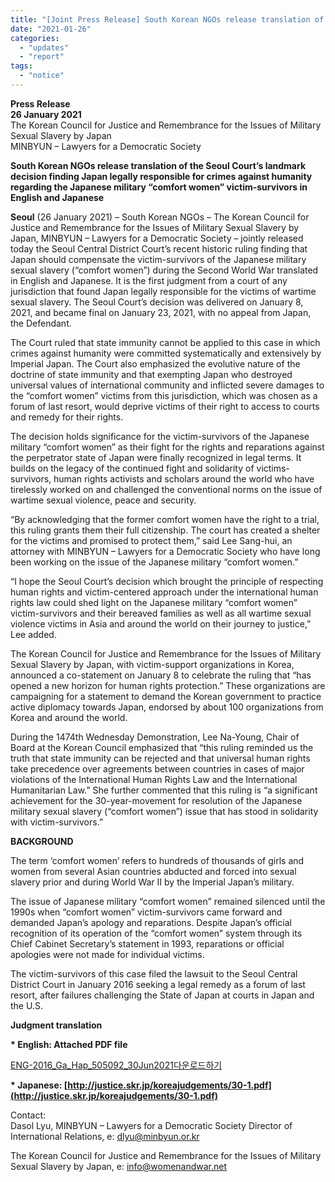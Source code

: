 ```yaml
---
title: "[Joint Press Release] South Korean NGOs release translation of the Seoul Court’s landmark decision finding Japan legally responsible for crimes against humanity regarding the Japanese military “comfort women” victim-survivors in English and Japanese"
date: "2021-01-26"
categories: 
  - "updates"
  - "report"
tags: 
  - "notice"
---
```


**Press Release**  
**26 January 2021**  
The Korean Council for Justice and Remembrance for the Issues of Military Sexual Slavery by Japan  
MINBYUN – Lawyers for a Democratic Society

**South Korean NGOs release translation of the Seoul Court’s landmark decision finding Japan legally responsible for crimes against humanity regarding the Japanese military “comfort women” victim-survivors in English and Japanese**

**Seoul** (26 January 2021) – South Korean NGOs – The Korean Council for Justice and Remembrance for the Issues of Military Sexual Slavery by Japan, MINBYUN – Lawyers for a Democratic Society – jointly released today the Seoul Central District Court’s recent historic ruling finding that Japan should compensate the victim-survivors of the Japanese military sexual slavery (“comfort women”) during the Second World War translated in English and Japanese. It is the first judgment from a court of any jurisdiction that found Japan legally responsible for the victims of wartime sexual slavery. The Seoul Court’s decision was delivered on January 8, 2021, and became final on January 23, 2021, with no appeal from Japan, the Defendant.

The Court ruled that state immunity cannot be applied to this case in which crimes against humanity were committed systematically and extensively by Imperial Japan. The Court also emphasized the evolutive nature of the doctrine of state immunity and that exempting Japan who destroyed universal values of international community and inflicted severe damages to the “comfort women” victims from this jurisdiction, which was chosen as a forum of last resort, would deprive victims of their right to access to courts and remedy for their rights.

The decision holds significance for the victim-survivors of the Japanese military “comfort women” as their fight for the rights and reparations against the perpetrator state of Japan were finally recognized in legal terms. It builds on the legacy of the continued fight and solidarity of victims-survivors, human rights activists and scholars around the world who have tirelessly worked on and challenged the conventional norms on the issue of wartime sexual violence, peace and security.

“By acknowledging that the former comfort women have the right to a trial, this ruling grants them their full citizenship. The court has created a shelter for the victims and promised to protect them,” said Lee Sang-hui, an attorney with MINBYUN – Lawyers for a Democratic Society who have long been working on the issue of the Japanese military “comfort women.”

“I hope the Seoul Court’s decision which brought the principle of respecting human rights and victim-centered approach under the international human rights law could shed light on the Japanese military “comfort women” victim-survivors and their bereaved families as well as all wartime sexual violence victims in Asia and around the world on their journey to justice,” Lee added.

The Korean Council for Justice and Remembrance for the Issues of Military Sexual Slavery by Japan, with victim-support organizations in Korea, announced a co-statement on January 8 to celebrate the ruling that “has opened a new horizon for human rights protection.” These organizations are campaigning for a statement to demand the Korean government to practice active diplomacy towards Japan, endorsed by about 100 organizations from Korea and around the world.

During the 1474th Wednesday Demonstration, Lee Na-Young, Chair of Board at the Korean Council emphasized that “this ruling reminded us the truth that state immunity can be rejected and that universal human rights take precedence over agreements between countries in cases of major violations of the International Human Rights Law and the International Humanitarian Law.” She further commented that this ruling is “a significant achievement for the 30-year-movement for resolution of the Japanese military sexual slavery (“comfort women”) issue that has stood in solidarity with victim-survivors.”

**BACKGROUND**

The term ‘comfort women’ refers to hundreds of thousands of girls and women from several Asian countries abducted and forced into sexual slavery prior and during World War II by the Imperial Japan’s military.

The issue of Japanese military “comfort women” remained silenced until the 1990s when “comfort women” victim-survivors came forward and demanded Japan’s apology and reparations. Despite Japan’s official recognition of its operation of the “comfort women” system through its Chief Cabinet Secretary’s statement in 1993, reparations or official apologies were not made for individual victims.

The victim-survivors of this case filed the lawsuit to the Seoul Central District Court in January 2016 seeking a legal remedy as a forum of last resort, after failures challenging the State of Japan at courts in Japan and the U.S.

**Judgment translation**

**\* English: Attached PDF file**

[ENG-2016\_Ga\_Hap\_505092\_30Jun2021](https://r2.womenandwar.net/2021/07/ENG-2016_Ga_Hap_505092_30Jun2021.pdf)[다운로드하기](https://r2.womenandwar.net/2021/07/ENG-2016_Ga_Hap_505092_30Jun2021.pdf)

  
**\* Japanese: [http://justice.skr.jp/koreajudgements/30-1.pdf](http://justice.skr.jp/koreajudgements/30-1.pdf)**

Contact:  
Dasol Lyu, MINBYUN – Lawyers for a Democratic Society Director of International Relations, e: dlyu@minbyun.or.kr

The Korean Council for Justice and Remembrance for the Issues of Military Sexual Slavery by Japan, e: info@womenandwar.net

